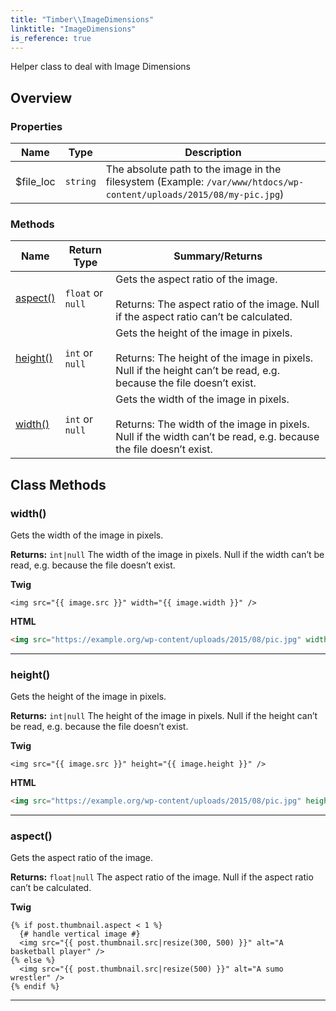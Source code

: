 ```yaml
---
title: "Timber\\​ImageDimensions"
linktitle: "ImageDimensions"
is_reference: true
---
```


Helper class to deal with Image Dimensions

<!--more-->

## Overview

### Properties

<div class="table-properties">

| Name | Type | Description |
| --- | --- | --- |
| <span class="property-name">$file_loc</span> | <span class="property-type">`string`</span> | <span class="property-description">The absolute path to the image in the filesystem (Example: `/var/www/htdocs/wp-content/uploads/2015/08/my-pic.jpg`)</span> |

</div>

### Methods

<div class="table-methods">

| Name | Return Type | Summary/Returns |
| --- | --- | --- |
| <span class="method-name">[aspect()](#aspect)</span> | <span class="method-type">`float` or `null`</span> | <span class="method-description">Gets the aspect ratio of the image.<br><br><span class="method-return"><span class="method-return-label">Returns:</span> The aspect ratio of the image. Null if the aspect ratio can’t be calculated.</span></span> |
| <span class="method-name">[height()](#height)</span> | <span class="method-type">`int` or `null`</span> | <span class="method-description">Gets the height of the image in pixels.<br><br><span class="method-return"><span class="method-return-label">Returns:</span> The height of the image in pixels. Null if the height can’t be read, e.g. because the file doesn’t exist.</span></span> |
| <span class="method-name">[width()](#width)</span> | <span class="method-type">`int` or `null`</span> | <span class="method-description">Gets the width of the image in pixels.<br><br><span class="method-return"><span class="method-return-label">Returns:</span> The width of the image in pixels. Null if the width can’t be read, e.g. because the file doesn’t exist.</span></span> |

</div>


## Class Methods

### width()

Gets the width of the image in pixels.

**Returns:** `int|null` The width of the image in pixels. Null if the width can’t be read, e.g. because the file doesn’t
exist.

**Twig**

```twig
<img src="{{ image.src }}" width="{{ image.width }}" />
```
**HTML**

```html
<img src="https://example.org/wp-content/uploads/2015/08/pic.jpg" width="1600" />
```

---

### height()

Gets the height of the image in pixels.

**Returns:** `int|null` The height of the image in pixels. Null if the height can’t be read, e.g. because the file
doesn’t exist.

**Twig**

```twig
<img src="{{ image.src }}" height="{{ image.height }}" />
```
**HTML**

```html
<img src="https://example.org/wp-content/uploads/2015/08/pic.jpg" height="900" />
```

---

### aspect()

Gets the aspect ratio of the image.

**Returns:** `float|null` The aspect ratio of the image. Null if the aspect ratio can’t be calculated.

**Twig**

```twig
{% if post.thumbnail.aspect < 1 %}
  {# handle vertical image #}
  <img src="{{ post.thumbnail.src|resize(300, 500) }}" alt="A basketball player" />
{% else %}
  <img src="{{ post.thumbnail.src|resize(500) }}" alt="A sumo wrestler" />
{% endif %}
```

---

